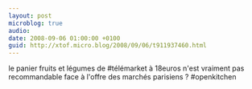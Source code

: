 ```yaml
---
layout: post
microblog: true
audio: 
date: 2008-09-06 01:00:00 +0100
guid: http://xtof.micro.blog/2008/09/06/t911937460.html
---
```

le panier fruits et légumes de #télémarket à 18euros n'est vraiment pas recommandable face à l'offre des marchés parisiens ? #openkitchen
